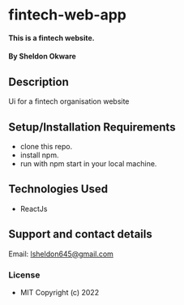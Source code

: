 # fintech-web-app
#### This is a fintech website.
#### By **Sheldon Okware**

## Description
Ui for a fintech organisation website

## Setup/Installation Requirements
* clone this repo.
* install npm.
* run with npm start in your local machine.

## Technologies Used
* ReactJs

## Support and contact details
Email: lsheldon645@gmail.com

### License
* MIT
Copyright (c) 2022
